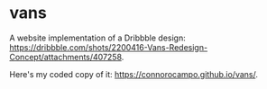 # vans

A website implementation of a Dribbble design: https://dribbble.com/shots/2200416-Vans-Redesign-Concept/attachments/407258.

Here's my coded copy of it: https://connorocampo.github.io/vans/.
